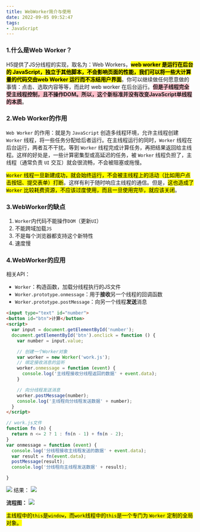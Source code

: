 ```yaml
---
title: WebWorker简介与使用
date: 2022-09-05 09:52:47
tags:
- JavaScript
---
```


### 1.什么是Web Worker？
H5提供了JS分线程的实现，取名为：Web Workers，<mark>**web worker 是运行在后台的 JavaScript，独立于其他脚本，不会影响页面的性能，我们可以将一些大计算量的代码交由web Worker 运行而不冻结用户界面**</mark>。你可以继续做任何愿意做的事情：点击、选取内容等等，而此时 web worker 在后台运行。<b style="background:pink">但是子线程完全受主线程控制，且不操作DOM。所以，这个新标准并没有改变JavaScript单线程的本质</b>。

### 2.Web Worker的作用
`Web Worker` 的作用：就是为 `JavaScript` 创造多线程环境，允许主线程创建 `Worker` 线程，将一些任务分配给后者运行。在主线程运行的同时，`Worker` 线程在后台运行，两者互不干扰。等到 `Worker` 线程完成计算任务，再把结果返回给主线程。这样的好处是，一些计算密集型或高延迟的任务，被 `Worker` 线程负担了，主线程（通常负责 `UI` 交互）就会很流畅，不会被阻塞或拖慢。

<mark>`Worker` 线程一旦新建成功，就会始终运行，不会被主线程上的活动（比如用户点击按钮、提交表单）打断</mark>。这样有利于随时响应主线程的通信。但是，<mark>这也造成了 `Worker` 比较耗费资源，不应该过度使用，而且一旦使用完毕，就应该关闭</mark>。

### 3.WebWorker的缺点
1. `Worker`内代码不能操作`DOM`（更新`UI`）
2. 不能跨域加载`JS`
3. 不是每个浏览器都支持这个新特性
4. 速度慢

### 4.WebWorker的应用
相关API：
+ `Worker`：构造函数，加载分线程执行的JS文件
+ `Worker.prototype.onmessage`：用于**接收**另一个线程的回调函数
+ `Worker.prototype.postMessage`：向另一个线程**发送**消息

```html 
<input type="text" id="number">
<button id="btn">计算</button>
<script>
  var input = document.getElementById('number');
  document.getElementById('btn').onclick = function () {
    var number = input.value;

    // 创建一个Worker对象
    var worker = new Worker('work.js');
    // 绑定接收消息的监听
    worker.onmessage = function (event) {
      console.log('主线程接收分线程返回的数据' + event.data);
    }

    // 向分线程发送消息
    worker.postMessage(number);
    console.log('主线程向分线程发送数据' + number);
  }
</script>
```
```JavaScript
// work.js文件
function fn (n) {
  return n <= 2 ? 1 : fn(n - 1) + fn(n - 2);
}
var onmessage = function (event) {
  console.log('分线程接收主线程发送的数据' + event.data);
  var result = fn(event.data);
  postMessage(result);
  console.log('分线程向主线程发送数据' + result);

}
```
![](https://cdn.jsdelivr.net/gh/qw-null/BlogImages/20220329142438.png)
结果：
![](https://cdn.jsdelivr.net/gh/qw-null/BlogImages/20220329142359.png)

**流程图：**
![](https://cdn.jsdelivr.net/gh/qw-null/BlogImages/20220329142107.png)

<mark>主线程中的`this`是`window`，而`work`线程中的`this`是一个专门为 `Worker` 定制的全局对象。</mark>
